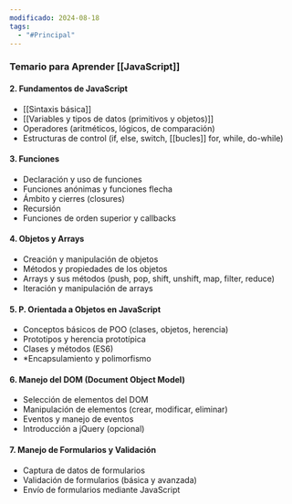 ```yaml
---
modificado: 2024-08-18
tags:
  - "#Principal"
---
```

### Temario para Aprender [[JavaScript]]

#### 2. **Fundamentos de JavaScript**

- [[Sintaxis básica]]
- [[Variables y tipos de datos (primitivos y objetos)]]
- Operadores (aritméticos, lógicos, de comparación)
- Estructuras de control (if, else, switch, [[bucles]] for, while, do-while)
#### 3. **Funciones**

- Declaración y uso de funciones
- Funciones anónimas y funciones flecha
- Ámbito y cierres (closures)
- Recursión
- Funciones de orden superior y callbacks
#### 4. **Objetos y Arrays**

- Creación y manipulación de objetos
- Métodos y propiedades de los objetos
- Arrays y sus métodos (push, pop, shift, unshift, map, filter, reduce)
- Iteración y manipulación de arrays
#### 5. **P. Orientada a Objetos en JavaScript**
- Conceptos básicos de POO (clases, objetos, herencia)
- Prototipos y herencia prototípica
- Clases y métodos (ES6)
- *Encapsulamiento y polimorfismo

#### 6. **Manejo del DOM (Document Object Model)**

- Selección de elementos del DOM
- Manipulación de elementos (crear, modificar, eliminar)
- Eventos y manejo de eventos
- Introducción a jQuery (opcional)
#### 7. **Manejo de Formularios y Validación**
- Captura de datos de formularios
- Validación de formularios (básica y avanzada)
- Envío de formularios mediante JavaScript